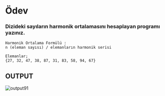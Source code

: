 # Ödev
### Dizideki sayıların harmonik ortalamasını hesaplayan programı yazınız.
```
Harmonik Ortalama Formülü :
n (eleman sayısı) / elemanların harmonik serisi

Elemanlar;
{27, 32, 47, 38, 87, 31, 83, 58, 94, 67}
```

## **OUTPUT**
![output91](https://user-images.githubusercontent.com/74976052/132971028-410443de-2d45-43a7-8883-a197aeb44a28.png)